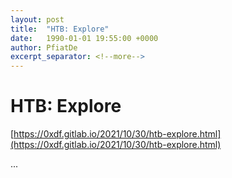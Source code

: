 ```yaml
---
layout: post
title:  "HTB: Explore"
date:   1990-01-01 19:55:00 +0000
author: PfiatDe
excerpt_separator: <!--more-->
---
```


# HTB: Explore

[https://0xdf.gitlab.io/2021/10/30/htb-explore.html](https://0xdf.gitlab.io/2021/10/30/htb-explore.html)

...
<!--more-->
